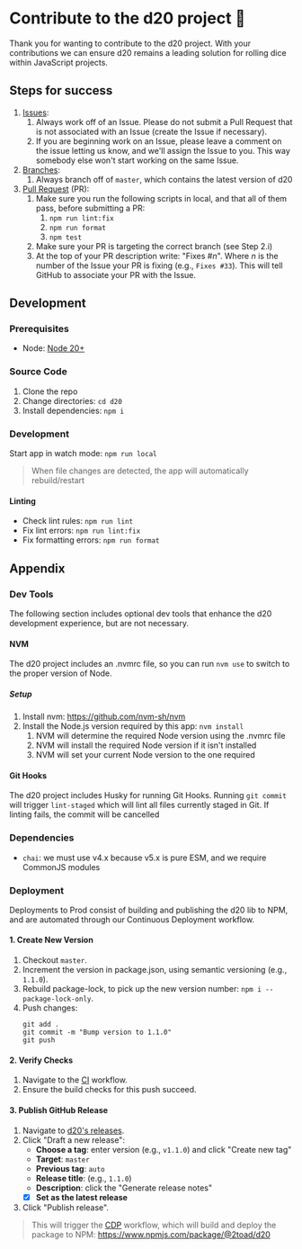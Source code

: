 # Contribute to the d20 project 🤝

Thank you for wanting to contribute to the d20 project. With your contributions we can ensure d20 remains a leading solution for rolling dice within JavaScript projects.

## Steps for success

1. [Issues](https://github.com/2Toad/d20/issues):
   1. Always work off of an Issue. Please do not submit a Pull Request that is not associated with an Issue (create the Issue if necessary).
   2. If you are beginning work on an Issue, please leave a comment on the issue letting us know, and we'll assign the Issue to you. This way somebody else won't start working on the same Issue.
2. [Branches](https://github.com/2Toad/d20/branches):
   1. Always branch off of `master`, which contains the latest version of d20
3. [Pull Request](https://github.com/2Toad/d20/pulls) (PR):
   1. Make sure you run the following scripts in local, and that all of them pass, before submitting a PR:
      1. `npm run lint:fix`
      2. `npm run format`
      3. `npm test`
   2. Make sure your PR is targeting the correct branch (see Step 2.i)
   3. At the top of your PR description write: "Fixes #_n_". Where _n_ is the number of the Issue your PR is fixing (e.g., `Fixes #33`). This will tell GitHub to associate your PR with the Issue.

## Development 

### Prerequisites

- Node: [Node 20+](https://nodejs.org)

### Source Code

1. Clone the repo
2. Change directories: `cd d20`
3. Install dependencies: `npm i`

### Development

Start app in watch mode: `npm run local`

>When file changes are detected, the app will automatically rebuild/restart

#### Linting

- Check lint rules: `npm run lint`
- Fix lint errors: `npm run lint:fix`
- Fix formatting errors: `npm run format`

## Appendix

### Dev Tools

The following section includes optional dev tools that enhance the d20 development experience, but are not necessary.

#### NVM

The d20 project includes an .nvmrc file, so you can run `nvm use` to switch to the proper version of Node.

##### Setup

1. Install nvm: https://github.com/nvm-sh/nvm
2. Install the Node.js version required by this app: `nvm install`
   1. NVM will determine the required Node version using the .nvmrc file
   2. NVM will install the required Node version if it isn't installed
   3. NVM will set your current Node version to the one required

#### Git Hooks

The d20 project includes Husky for running Git Hooks. Running `git commit` will trigger `lint-staged` which will lint all files currently staged in Git. If linting fails, the commit will be cancelled

### Dependencies

- `chai`: we must use v4.x because v5.x is pure ESM, and we require CommonJS modules

### Deployment

Deployments to Prod consist of building and publishing the d20 lib to NPM, and are automated through our Continuous Deployment workflow.

#### 1. Create New Version
1. Checkout `master`.
2. Increment the version in package.json, using semantic versioning (e.g., `1.1.0`).
3. Rebuild package-lock, to pick up the new version number: `npm i --package-lock-only`.
4. Push changes:
   ```
   git add .
   git commit -m "Bump version to 1.1.0"
   git push
   ```

#### 2. Verify Checks
1. Navigate to the [CI](https://github.com/2Toad/d20/actions/workflows/ci.yml) workflow.
2. Ensure the build checks for this push succeed.

#### 3. Publish GitHub Release
1. Navigate to [d20's releases](https://github.com/2Toad/d20/releases).
2. Click "Draft a new release":
   - **Choose a tag**: enter version (e.g., `v1.1.0`) and click "Create new tag"
   - **Target**: `master`
   - **Previous tag**: `auto`
   - **Release title**: (e.g., `1.1.0`)
   - **Description**: click the "Generate release notes"
   - [x] **Set as the latest release**
3. Click "Publish release".

> This will trigger the [CDP](https://github.com/2Toad/d20/actions/workflows/cdp.yml) workflow, which will build and deploy the package to NPM: https://www.npmjs.com/package/@2toad/d20
